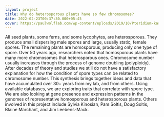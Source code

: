 ```yaml
---
layout: project
title: Why do heterosporous plants have so few chromosomes?
date: 2022-02-23T00:37:30.000+05:45
cover: https://paulwolflab.com/wp-content/uploads/2019/10/Pteridium-karyotype.jpg
---
```


All seed plants, some ferns, and some lycophytes, are heterosporous. They produce small dispersing male spores and large, usually static, female spores. The remaining plants are homosporous, producing only one type of spore. Over 50 years ago, researchers noted that homosporous plants have many more chromosomes that heterosporous ones. Chromosome number usually increases through the process of genome doubling (polyploidy). After decades of theory and studies we still do not have a satisfactory explanation for how the condition of spore types can be related to chromosome number. This synthesis brings together ideas and data that have accumulated over 30+ years from my lab, and from others. Using available databases, we are exploring traits that correlate with spore type. We are also looking at gene presence and expression patterns in the genomes of representative homosporous and heterosporous plants. Others involved in this project include Sylvia Kinosian, Pam Soltis, Doug Soltis, Blaine Marchant, and Jim Leebens-Mack.
